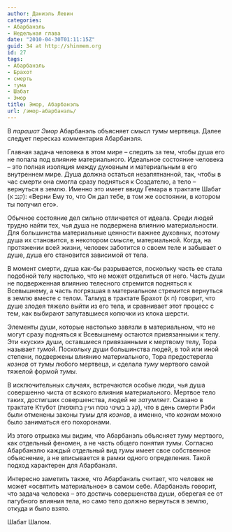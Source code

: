 ```yaml
---
author: Даниэль Левин
categories:
- Абарбанэль
- Недельная глава
date: "2010-04-30T01:11:15Z"
guid: 34 at http://shinmem.org
id: 27
tags:
- Абарбанэль
- Брахот
- смерть
- тума
- Шабат
- Эмор
title: Эмор, Абарбанэль
url: /эмор-абарбанэль/
---
```

<!--more-->

В _парашат Эмор_ Абарбанэль объясняет смысл _тумы_ мертвеца. Далее следует пересказ комментария Абарбанэля.

Главная задача человека в этом мире &#8211; следить за тем, чтобы душа его не попала под влияние материального. Идеальное состояние человека &#8211; это полная изоляция между духовным и материальным в его внутреннем мире. Душа должна остаться незапятнанной, так, чтобы в час смерти она смогла сразу подняться к Создателю, а тело &#8211; вернуться в землю. Именно это имеет ввиду Гемара в трактате Шабат (<span style="FONT-FAMILY: Tahoma">קנב א</span>): «Верни Ему то, что Он дал тебе, в том же состоянии, в котором ты получил его».

Обычное состояние дел сильно отличается от идеала. Среди людей трудно найти тех, чья душа не подвержена влиянию материальности. Для большинства материальные ценности важнее духовных, поэтому душа их становится, в некотором смысле, материальной. Когда, на протяжении всей жизни, человек заботится о своем теле и забывает о душе, душа его становится зависимой от тела.

В момент смерти, душа как-бы разрывается, поскольку часть ее стала подобной телу настолько, что не может отделиться от него. Часть души не подверженная влиянию телесного стремится подняться к Всевышнему, а часть погрязшая в материальном стремится вернуться в землю вместе с телом. Талмуд в трактате Брахот (<span style="FONT-FAMILY: Tahoma">ח א</span>) говорит, что душе злодея тяжело выйти из его тела, и сравнивает этот процесс с тем, как выбирают запутавшиеся колючки из клока шерсти.

Элементы души, которые настолько завязли в материальном, что не могут сразу подняться к Всевышнему остаются привязанными к телу. Эти «куски» души, оставшиеся привязанными к мертвому телу, Тора называет _тумой_. Поскольку души большинства людей, в той или иной степени, подвержены влиянию материального, Тора предостерегла _коэнов_ от _тумы_ любого мертвеца, и сделала _туму_ мертвого самой тяжелой формой _тумы_.

В исключительных случаях, встречаются особые люди, чья душа совершенно чиста от всякого влияния материального. Мертвое тело таких, достигших совершенства, людей не _затумляет_. Сказано в трактате Ктубот (<span>קג ב בשינוי נוסח ועיין בתוספות</span>), что в день смерти Рэби были отменены законы _тумы_ для _коэнов_, а именно, что _коэнам_ можно было заниматься его похоронами.

Из этого отрывка мы видим, что Абарбанэль объясняет _туму_ мертвого, как отдельный феномен, а не часть общего понятия _тумы_. Согласно Абарбанэлю каждый отдельный вид _тумы_ имеет свое собственное объяснение, а не вписывается в рамки одного определения. Такой подход характерен для Абарбанэля.

Интересно заметить также, что Абарбанэль считает, что человек не может «освятить материальное» в самом себе. Абарбанэль говорит, что задача человека &#8211; это достичь совершенства души, оберегая ее от пагубного влияния тела, но само тело должно вернуться в землю, откуда и было взято.

Шабат Шалом.